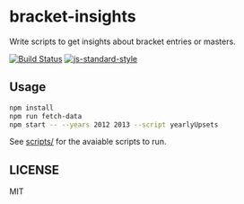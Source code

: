 bracket-insights
==========================

Write scripts to get insights about bracket entries or masters.

[![Build Status](https://travis-ci.org/bracketclub/bracket-insights.png?branch=master)](https://travis-ci.org/bracketclub/bracket-insights)
[![js-standard-style](https://img.shields.io/badge/code%20style-standard-brightgreen.svg?style=flat)](https://github.com/feross/standard)

## Usage

```sh
npm install
npm run fetch-data
npm start -- --years 2012 2013 --script yearlyUpsets
```

See [scripts/](./scripts) for the avaiable scripts to run.

## LICENSE

MIT
